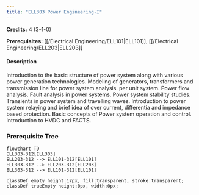 ```yaml
---
title: "ELL303 Power Engineering-I"
---
```

**Credits:** 4 (3-1-0)

**Prerequisites:** [[/Electrical Engineering/ELL101|ELL101]], [[/Electrical Engineering/ELL203|ELL203]]

#### Description
Introduction to the basic structure of power system along with various power generation technologies. Modeling of generators, transformers and transmission line for power system analysis. per unit system. Power flow analysis. Fault analysis in power systems. Power system stability studies. Transients in power system and travelling waves. Introduction to power system relaying and brief idea of over current, differentia and impedance based protection. Basic concepts of Power system operation and control. Introduction to HVDC and FACTS.

### Prerequisite Tree

```mermaid
flowchart TD
ELL303-312[ELL303]
ELL203-312 --> ELL101-312[ELL101]
ELL303-312 --> ELL203-312[ELL203]
ELL303-312 --> ELL101-312[ELL101]

classDef empty height:17px, fill:transparent, stroke:transparent;
classDef trueEmpty height:0px, width:0px;
```
